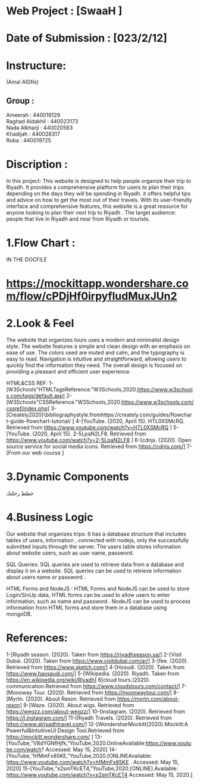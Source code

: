 # Web Project : [SwaaH ]

# Date of Submission : [023/2/12]

# Instructure:
(Amal AlGfis)

## Group :
<p>
Ameerah : 440019129 <br>
Raghad Aldakhil : 440023173 <br>
Nada Alkharji : 440020563 <br>
Khadijah : 440028317 <br>
Ruba : 440019725
</p>

# Discription :
In this project:
This website is designed to help people organize their trip to Riyadh. It provides a comprehensive platform for users to plan their trips depending on the days they will be spending in Riyadh. it offers helpful tips and advice on how to get the most out of their travels. With its user-friendly interface and comprehensive features, this website is a great resource for anyone looking to plan their next trip to Riyadh .
The target audience: people that live in Riyadh and near from Riyadh or tourists. 


# 1.Flow Chart :  
IN THE DOCFILE
# https://mockittapp.wondershare.com/flow/cPDjHf0irpyfludMuxJUn2

# 2.Look & Feel  
The website that organizes tours uses a modern and minimalist design style. The website features a simple and clean design with an emphasis on ease of use. The colors used are muted and calm, and the typography is easy to read. Navigation is intuitive and straightforward, allowing users to quickly find the information they need. The overall design is focused on providing a pleasant and efficient user experience.

HTML&CSS REF:
1-[W3Schools"HTMLTagsReference."W3Schools,2020.https://www.w3schools.com/tags/default.asp]
2-[W3Schools"CSSReference."W3Schools,2020.https://www.w3schools.com/cssref/index.php]
3-[Creately2020}\bibliographystyle.fromhttps://creately.com/guides/flowchart-guide-flowchart-tutorial/ ]
4-[YouTube. (2020, April 15). HTL0XSMcRQ. Retrieved from https://www.youtube.com/watch?v=HTL0XSMcRQ ]
5-[YouTube. (2020, April 15). 2-5LpaN2LF8. Retrieved from https://www.youtube.com/watch?v=2-5LpaN2LF8 ]
6-[cdnjs. (2020). Open source service for social media icons. Retrieved from https://cdnjs.com/]
7-[From our web  course ]


# 3.Dynamic Components 
خطط رحلتك


# 4.Business Logic 
Our website that organizes trips: It has a database structure that includes tables of users, information , connected with nodejs, only the successfully submitted inputs through the server. The users table stores information about website users, such as user name, password.

SQL Queries: SQL queries are used to retrieve data from a database and display it on a website. SQL queries can be used to retrieve information about users name or password .

HTML Forms and NodeJS : HTML Forms and NodeJS can be used to store Login/SinUp data, HTML forms can be used to allow users to enter information, such as name and password . NodeJS can be used to process information from HTML forms and store them in a database using mongoDB. 



# References:
1-[Riyadh season. (2020). Taken from https://riyadhseason.sa/]
2-[Visit Dubai. (2020). Taken from https://www.visitdubai.com/ar/]
3-[fee. (2020). Retrieved from https://www.sketch.com/]
4-[Hosudi. (2020). Taken from https://www.haosaudi.com/]
5-[Wikipedia. (2020). Riyadh. Taken from https://en.wikipedia.org/wiki/Riyadh]
6[cloud tours.(2020). communication.Retrieved from https://www.cloudstours.com/contact/]
7-[Monoway Tour. (2020). Retrieved from https://moonwaytour.com/]
8-[Myrtn. (2020). About Rexon. Retrieved from https://myrtn.com/about-rexon]
9-[Waze. (2020). About wigs. Retrieved from https://wegzz.com/about-wegzz/]
10-[Instagram. (2020). Retrieved from https://l.instagram.com/]
11-[Riyadh Travels. (2020). Retrieved from https://www.alriyadhtravel.com/]
12-[WondersharMockitt(2020).Mockitt:A Powerful&IntuitiveUI Design Tool.Retrieved from https://mockitt.wondershare.com/ ]
13-[YouTube,“V8dYGNfHjfk,”YouTube,2020.OnlineAvailable:https://www.youtube.com/watch?  Accessed: May 15, 2020]
14-[YouTube,“hfMmFx85KE,”YouTube,2020.[ONLINEAvailable: https://www.youtube.com/watch?v=hfMmFx85KE . Accessed: May 15, 2020]
15-[YouTube,“x2smTKcET4,”YouTube,2020.[ONLINE].Available: https://www.youtube.com/watch?v=x2smTKcET4  Accessed: May 15, 2020.]
















